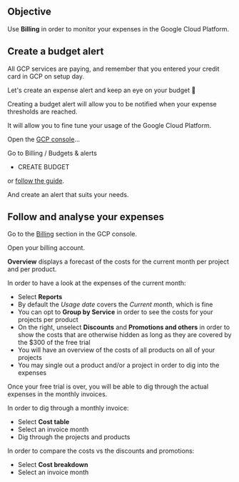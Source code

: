 
## Objective

Use **Billing** in order to monitor your expenses in the Google Cloud Platform.

## Create a budget alert

All GCP services are paying, and remember that you entered your credit card in GCP on setup day.

Let's create an expense alert and keep an eye on your budget 💸

Creating a budget alert will allow you to be notified when your expense thresholds are reached.

It will allow you to fine tune your usage of the Google Cloud Platform.

Open the [GCP console](https://console.cloud.google.com/)...

Go to Billing / Budgets & alerts
- CREATE BUDGET

or [follow the guide](https://cloud.google.com/billing/docs/how-to/budgets#add-new-budget).

And create an alert that suits your needs.

## Follow and analyse your expenses

Go to the [Billing](https://console.cloud.google.com/billing) section in the GCP console.

Open your billing account.

**Overview** displays a forecast of the costs for the current month per project and per product.

In order to have a look at the expenses of the current month:
- Select **Reports**
- By default the *Usage date* covers the *Current month*, which is fine
- You can opt to **Group by Service** in order to see the costs for your projects per product
- On the right, unselect **Discounts** and **Promotions and others** in order to show the costs that are otherwise hidden as long as they are covered by the $300 of the free trial
- You will have an overview of the costs of all products on all of your projects
- You may single out a product and/or a project in order to dig into the expenses

Once your free trial is over, you will be able to dig through the actual expenses in the monthly invoices.

In order to dig through a monthly invoice:
- Select **Cost table**
- Select an invoice month
- Dig through the projects and products

In order to compare the costs vs the discounts and promotions:
- Select **Cost breakdown**
- Select an invoice month
